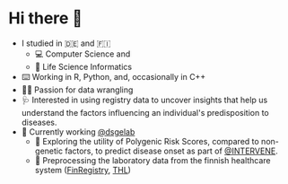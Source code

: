 # Hi there :wave:

- I studied in :de: and :finland:
  - :computer: Computer Science and 
  - :dna: Life Science Informatics 
 - :keyboard: Working in R, Python, and, occasionally in C++
 - :woman_juggling: Passion for data wrangling
- :stethoscope: Interested in using registry data to uncover insights that help us understand the factors influencing an individual's predisposition to diseases. 
- :dizzy: Currently working [@dsgelab](https://www.dsgelab.org/)
  - :dna: Exploring the utility of Polygenic Risk Scores, compared to non-genetic factors, to predict disease onset as part of [@INTERVENE](https://www.interveneproject.eu/who-we-are).
  - :syringe: Preprocessing the laboratory data from the finnish healthcare system ([FinRegistry](https://www.finregistry.fi/), [THL](https://thl.fi/fi/))
